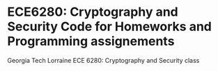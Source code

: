 # ECE6280: Cryptography and Security Code for Homeworks and Programming assignements
Georgia Tech Lorraine ECE 6280: Cryptography and Security class
